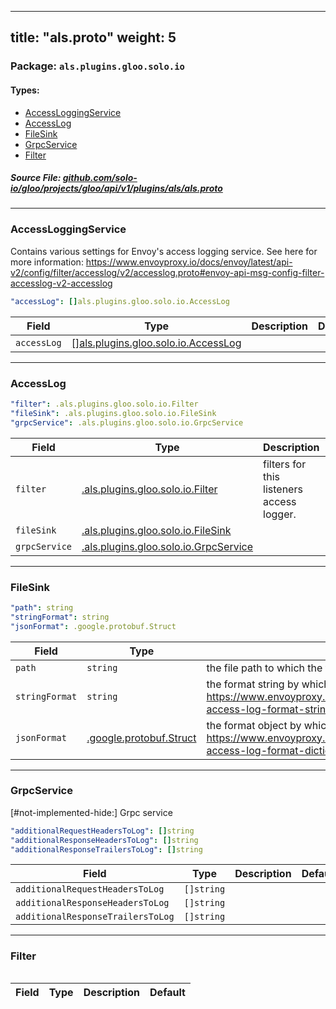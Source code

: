 
---
title: "als.proto"
weight: 5
---

<!-- Code generated by solo-kit. DO NOT EDIT. -->


### Package: `als.plugins.gloo.solo.io` 
#### Types:


- [AccessLoggingService](#accessloggingservice)
- [AccessLog](#accesslog)
- [FileSink](#filesink)
- [GrpcService](#grpcservice)
- [Filter](#filter)
  



##### Source File: [github.com/solo-io/gloo/projects/gloo/api/v1/plugins/als/als.proto](https://github.com/solo-io/gloo/blob/master/projects/gloo/api/v1/plugins/als/als.proto)





---
### AccessLoggingService

 
Contains various settings for Envoy's access logging service.
See here for more information: https://www.envoyproxy.io/docs/envoy/latest/api-v2/config/filter/accesslog/v2/accesslog.proto#envoy-api-msg-config-filter-accesslog-v2-accesslog

```yaml
"accessLog": []als.plugins.gloo.solo.io.AccessLog

```

| Field | Type | Description | Default |
| ----- | ---- | ----------- |----------- | 
| `accessLog` | [[]als.plugins.gloo.solo.io.AccessLog](../als.proto.sk#accesslog) |  |  |




---
### AccessLog



```yaml
"filter": .als.plugins.gloo.solo.io.Filter
"fileSink": .als.plugins.gloo.solo.io.FileSink
"grpcService": .als.plugins.gloo.solo.io.GrpcService

```

| Field | Type | Description | Default |
| ----- | ---- | ----------- |----------- | 
| `filter` | [.als.plugins.gloo.solo.io.Filter](../als.proto.sk#filter) | filters for this listeners access logger. |  |
| `fileSink` | [.als.plugins.gloo.solo.io.FileSink](../als.proto.sk#filesink) |  |  |
| `grpcService` | [.als.plugins.gloo.solo.io.GrpcService](../als.proto.sk#grpcservice) |  |  |




---
### FileSink



```yaml
"path": string
"stringFormat": string
"jsonFormat": .google.protobuf.Struct

```

| Field | Type | Description | Default |
| ----- | ---- | ----------- |----------- | 
| `path` | `string` | the file path to which the file access logging service will sink |  |
| `stringFormat` | `string` | the format string by which envoy will format the log lines https://www.envoyproxy.io/docs/envoy/latest/configuration/access_log#config-access-log-format-strings |  |
| `jsonFormat` | [.google.protobuf.Struct](https://developers.google.com/protocol-buffers/docs/reference/csharp/class/google/protobuf/well-known-types/struct) | the format object by which to envoy will emit the logs in a structured way. https://www.envoyproxy.io/docs/envoy/latest/configuration/access_log#config-access-log-format-dictionaries |  |




---
### GrpcService

 
[#not-implemented-hide:]
Grpc service

```yaml
"additionalRequestHeadersToLog": []string
"additionalResponseHeadersToLog": []string
"additionalResponseTrailersToLog": []string

```

| Field | Type | Description | Default |
| ----- | ---- | ----------- |----------- | 
| `additionalRequestHeadersToLog` | `[]string` |  |  |
| `additionalResponseHeadersToLog` | `[]string` |  |  |
| `additionalResponseTrailersToLog` | `[]string` |  |  |




---
### Filter



```yaml

```

| Field | Type | Description | Default |
| ----- | ---- | ----------- |----------- | 





<!-- Start of HubSpot Embed Code -->
<script type="text/javascript" id="hs-script-loader" async defer src="//js.hs-scripts.com/5130874.js"></script>
<!-- End of HubSpot Embed Code -->
